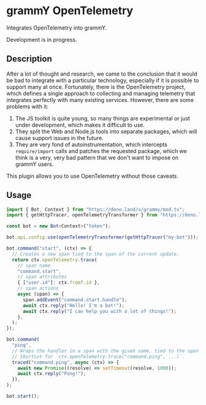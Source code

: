 # grammY OpenTelemetry

Integrates OpenTelemetry into grammY.

Development is in progress.

## Description

After a lot of thought and research, we came to the conclusion that it would be bad to integrate with a particular
technology, especially if it is possible to support many at once. Fortunately, there is the OpenTelemetry project, which
defines a single approach to collecting and managing telemetry that integrates perfectly with many existing services.
However, there are some problems with it:

1. The JS toolkit is quite young, so many things are experimental or just under development, which makes it difficult to
   use.
2. They split the Web and Node.js tools into separate packages, which will cause support issues in the future.
3. They are very fond of autoinstrumentation, which intercepts `require/import` calls and patches the requested package,
   which we think is a very, very bad pattern that we don't want to impose on grammY users.

This plugin allows you to use OpenTelemetry without those caveats.

## Usage

```ts
import { Bot, Context } from "https://deno.land/x/grammy/mod.ts";
import { getHttpTracer, openTelemetryTransformer } from "https://deno.land/x/grammyjs_opentelemetry/mod.ts";

const bot = new Bot<Context>("token");

bot.api.config.use(openTelemetryTransformer(getHttpTracer("my-bot")));

bot.command("start", (ctx) => {
  // Creates a new span tied to the span of the current update.
  return ctx.openTelemetry.trace(
    // span name
    "command.start",
    // span attributes
    { ["user.id"]: ctx.from?.id },
    // span actions
    async (span) => {
      span.addEvent("command.start.handle");
      await ctx.reply("Hello! I'm a bot!");
      await ctx.reply("I can help you with a lot of things!");
    },
  );
});

bot.command(
  "ping",
  // Wraps the handler in a span with the given name, tied to the span of the current update.
  // Shortcut for `ctx.openTelemetry.trace("command.ping", ...)`.
  traced("command.ping", async (ctx) => {
    await new Promise((resolve) => setTimeout(resolve, 1000));
    await ctx.reply("Pong!");
  }),
);

bot.start();
```
